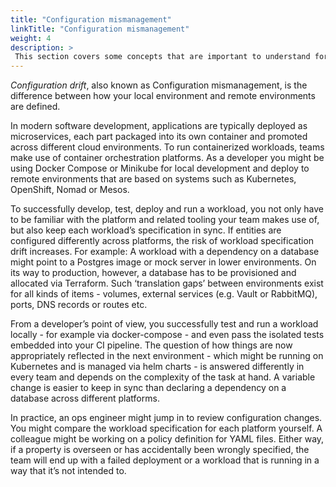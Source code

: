 ```yaml
---
title: "Configuration mismanagement"
linkTitle: "Configuration mismanagement"
weight: 4
description: >
 This section covers some concepts that are important to understand for day to day Score usage and operation.
---
```


_Configuration drift_, also known as Configuration mismanagement, is the difference between how your local environment and remote environments are defined.

In modern software development, applications are typically deployed as microservices, each part packaged into its own container and promoted across different cloud environments. To run containerized workloads, teams make use of container orchestration platforms. As a developer you might be using Docker Compose or Minikube for local development and deploy to remote environments that are based on systems such as Kubernetes, OpenShift, Nomad or Mesos.

To successfully develop, test, deploy and run a workload, you not only have to be familiar with the platform and related tooling your team makes use of, but also keep each workload’s specification in sync. If entities are configured differently across platforms, the risk of workload specification drift increases. For example: A workload with a dependency on a database might point to a Postgres image or mock server in lower environments. On its way to production, however, a database has to be provisioned and allocated via Terraform. Such ‘translation gaps’ between environments exist for all kinds of items - volumes, external services (e.g. Vault or RabbitMQ), ports, DNS records or routes etc.

From a developer’s point of view, you successfully test and run a workload locally - for example via docker-compose - and even pass the isolated tests embedded into your CI pipeline. The question of how things are now appropriately reflected in the next environment - which might be running on Kubernetes and is managed via helm charts - is answered differently in every team and depends on the complexity of the task at hand. A variable change is easier to keep in sync than declaring a dependency on a database across different platforms.

In practice, an ops engineer might jump in to review configuration changes. You might compare the workload specification for each platform yourself. A colleague might be working on a policy definition for YAML files. Either way, if a property is overseen or has accidentally been wrongly specified, the team will end up with a failed deployment or a workload that is running in a way that it’s not intended to.
